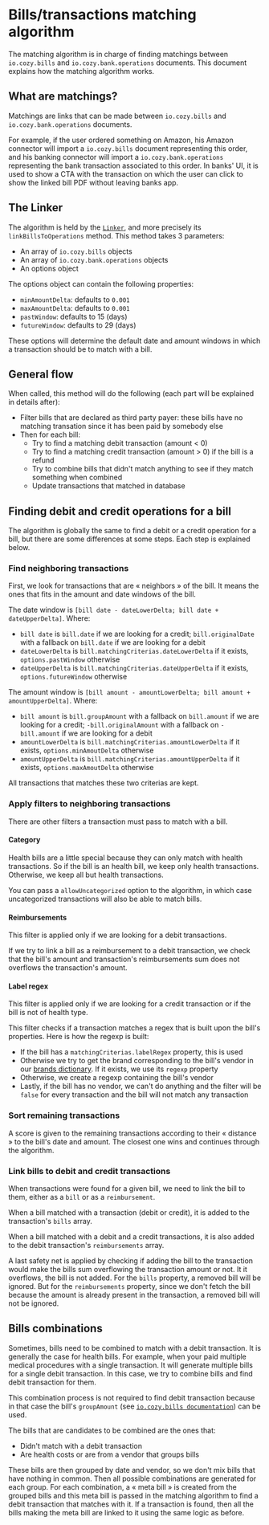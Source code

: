 # Bills/transactions matching algorithm

The matching algorithm is in charge of finding matchings between
`io.cozy.bills` and `io.cozy.bank.operations` documents. This document explains
how the matching algorithm works.

## What are matchings?

Matchings are links that can be made between `io.cozy.bills` and
`io.cozy.bank.operations` documents.

For example, if the user ordered something on Amazon, his Amazon connector will
import a `io.cozy.bills` document representing this order, and his banking
connector will import a `io.cozy.bank.operations` representing the bank
transaction associated to this order. In banks' UI, it is used to show a CTA
with the transaction on which the user can click to show the linked bill PDF
without leaving banks app.

## The Linker

The algorithm is held by the
[`Linker`](https://github.com/cozy/cozy-banks/blob/master/src/ducks/billsMatching/Linker/Linker.js),
and more precisely its `linkBillsToOperations` method. This method takes 3
parameters:

* An array of `io.cozy.bills` objects
* An array of `io.cozy.bank.operations` objects
* An options object

The options object can contain the following properties:

* `minAmountDelta`: defaults to `0.001`
* `maxAmountDelta`: defaults to `0.001`
* `pastWindow`: defaults to 15 (days)
* `futureWindow`: defaults to 29 (days)

These options will determine the default date and amount windows in which a
transaction should be to match with a bill.

## General flow

When called, this method will do the following (each part will be explained in
details after):

* Filter bills that are declared as third party payer: these bills have no matching transation since it has been paid by somebody else
* Then for each bill:
  * Try to find a matching debit transaction (amount < 0)
  * Try to find a matching credit transaction (amount > 0) if the bill is a refund
  * Try to combine bills that didn't match anything to see if they match something when combined
  * Update transactions that matched in database

## Finding debit and credit operations for a bill

The algorithm is globally the same to find a debit or a credit operation for a
bill, but there are some differences at some steps. Each step is explained
below.

### Find neighboring transactions

First, we look for transactions that are « neighbors » of the bill. It means
the ones that fits in the amount and date windows of the bill.

The date window is `[bill date - dateLowerDelta; bill date + dateUpperDelta]`. Where:

* `bill date` is `bill.date` if we are looking for a credit; `bill.originalDate` with a fallback on `bill.date` if we are looking for a debit
* `dateLowerDelta` is `bill.matchingCriterias.dateLowerDelta` if it exists, `options.pastWindow` otherwise
* `dateUpperDelta` is `bill.matchingCriterias.dateUpperDelta` if it exists, `options.futureWindow` otherwise

The amount window is `[bill amount - amountLowerDelta; bill amount + amountUpperDelta]`. Where:

* `bill amount` is `bill.groupAmount` with a fallback on `bill.amount` if we are looking for a credit; `-bill.originalAmount` with a fallback on `-bill.amount` if we are looking for a debit
* `amountLowerDelta` is `bill.matchingCriterias.amountLowerDelta` if it exists, `options.minAmoutDelta` otherwise
* `amountUpperDelta` is `bill.matchingCriterias.amountUpperDelta` if it exists, `options.maxAmoutDelta` otherwise

All transactions that matches these two criterias are kept.

### Apply filters to neighboring transactions

There are other filters a transaction must pass to match with a bill.

#### Category

Health bills are a little special because they can only match with health
transactions. So if the bill is an health bill, we keep only health
transactions. Otherwise, we keep all but health transactions.

You can pass a `allowUncategorized` option to the algorithm, in which case
uncategorized transactions will also be able to match bills.

#### Reimbursements

This filter is applied only if we are looking for a debit transactions.

If we try to link a bill as a reimbursement to a debit transaction, we check
that the bill's amount and transaction's reimbursements sum does not overflows
the transaction's amount.

#### Label regex

This filter is applied only if we are looking for a credit transaction or if
the bill is not of health type.

This filter checks if a transaction matches a regex that is built upon the
bill's properties. Here is how the regexp is built:

* If the bill has a `matchingCriterias.labelRegex` property, this is used
* Otherwise we try to get the brand corresponding to the bill's vendor in our [brands dictionary](https://github.com/cozy/cozy-banks/blob/master/src/ducks/brandDictionary/brands.json). If it exists, we use its `regexp` property
* Otherwise, we create a regexp containing the bill's vendor
* Lastly, if the bill has no vendor, we can't do anything and the filter will be `false` for every transaction and the bill will not match any transaction

### Sort remaining transactions

A score is given to the remaining transactions according to their « distance »
to the bill's date and amount. The closest one wins and continues through the
algorithm.

### Link bills to debit and credit transactions

When transactions were found for a given bill, we need to link the bill to
them, either as a `bill` or as a `reimbursement`.

When a bill matched with a transaction (debit or credit), it is added to the
transaction's `bills` array.

When a bill matched with a debit and a credit transactions, it is also added to
the debit transaction's `reimbursements` array.

A last safety net is applied by checking if adding the bill to the transaction
would make the bills sum overflowing the transaction amount or not. It it
overflows, the bill is not added. For the `bills` property, a removed bill will
be ignored. But for the `reimbursements` property, since we don't fetch the
bill because the amount is already present in the transaction, a removed bill
will not be ignored.

## Bills combinations

Sometimes, bills need to be combined to match with a debit transaction. It is
generally the case for health bills. For example, when your paid multiple
medical procedures with a single transaction. It will generate multiple bills
for a single debit transaction. In this case, we try to combine bills and find
debit transaction for them.

This combination process is not required to find debit transaction because in
that case the bill's `groupAmount` (see [`io.cozy.bills
documentation`](https://docs.cozy.io/en/cozy-doctypes/docs/io.cozy.bills/#optional-attributes-but-some-are-important-depending-the-context))
can be used.

The bills that are candidates to be combined are the ones that:

* Didn't match with a debit transaction
* Are health costs or are from a vendor that groups bills

These bills are then grouped by date and vendor, so we don't mix bills that
have nothing in common. Then all possible combinations are generated for each
group. For each combination, a « meta bill » is created from the grouped bills
and this meta bill is passed in the matching algorithm to find a debit
transaction that matches with it. If a transaction is found, then all the bills
making the meta bill are linked to it using the same logic as before.

